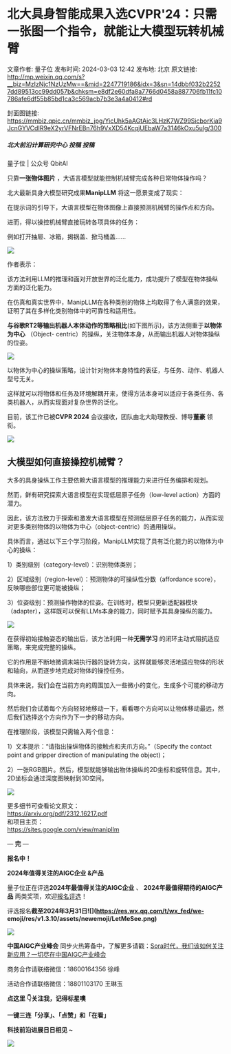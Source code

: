 # 北大具身智能成果入选CVPR'24：只需一张图一个指令，就能让大模型玩转机械臂

文章作者: 量子位
发布时间: 2024-03-03 12:42
发布地: 北京
原文链接: http://mp.weixin.qq.com/s?__biz=MzIzNjc1NzUzMw==&mid=2247719186&idx=3&sn=14dbbf032b22527dd89513cc99dd057b&chksm=e8df2e60dfa8a7766d0458a887706fb11fc10786afe6df55b85bd1ca3c569acb7b3e3a4a0412#rd

封面图链接: https://mmbiz.qpic.cn/mmbiz_jpg/YicUhk5aAGtAic3LHzK7WZ99SicborKia9JcnGYVCdIR9eX2yrVFNrEBn76h9VxXD54KcqjUEbaW7a3146kOxu5ulg/300

##### 北大前沿计算研究中心 投稿 投稿  
量子位 | 公众号 QbitAI

只靠**一张物体图片** ，大语言模型就能控制机械臂完成各种日常物体操作吗？

北大最新具身大模型研究成果**ManipLLM** 将这一愿景变成了现实：

在提示词的引导下，大语言模型在物体图像上直接预测机械臂的操作点和方向。

进而，得以操控机械臂直接玩转各项具体的任务：

例如打开抽屉、冰箱，揭锅盖、掀马桶盖……

![](https://mmbiz.qpic.cn/mmbiz_gif/YicUhk5aAGtAic3LHzK7WZ99SicborKia9JcajFomnoYUzjAfTibib6n2se8fBN8xIzoodIrQUgkLwtlibAsUy1tkXKeQ/640?wx_fmt=gif&from=appmsg)

作者表示：

该方法利用LLM的推理和面对开放世界的泛化能力，成功提升了模型在物体操纵方面的泛化能力。

在仿真和真实世界中，ManipLLM在各种类别的物体上均取得了令人满意的效果，证明了其在多样化类别物体中的可靠性和适用性。

**与谷歌RT2等输出机器人本体动作的策略相比**(如下图所示)，该方法侧重于**以物体为中心** （Object-
centric）的操纵，关注物体本身，从而输出机器人对物体操纵的位姿。

![](https://mmbiz.qpic.cn/mmbiz_gif/YicUhk5aAGtAic3LHzK7WZ99SicborKia9JcWIG0jI7DlscnJW7FF1lTVEyuX0Uz7FGbW7TkYFzUPSJEvUafFXqWCQ/640?wx_fmt=gif&from=appmsg)

以物体为中心的操纵策略，设计针对物体本身特性的表征，与任务、动作、机器人型号无关。

这样就可以将物体和任务及环境解耦开来，使得方法本身可以适应于各类任务、各类机器人，从而实现面对复杂世界的泛化。

目前，该工作已被**CVPR 2024** 会议接收，团队由北大助理教授、博导**董豪** 领衔。

![](https://mmbiz.qpic.cn/mmbiz_png/YicUhk5aAGtAic3LHzK7WZ99SicborKia9JcEFicmVj6qm2uW0bl6fjLBIrsZFH2FuicZxk9uBwNVpEFQPuRLEpdrZZw/640?wx_fmt=png&from=appmsg)

## 大模型如何直接操控机械臂？

大多的具身操纵工作主要依赖大语言模型的推理能力来进行任务编排和规划。

然而，鲜有研究探索大语言模型在实现低层原子任务（low-level action）方面的潜力。

因此，该方法致力于探索和激发大语言模型在预测低层原子任务的能力，从而实现对更多类别物体的以物体为中心（object-centric）的通用操纵。

具体而言，通过以下三个学习阶段，ManipLLM实现了具有泛化能力的以物体为中心的操纵：

1）类别级别（category-level）：识别物体类别；

2）区域级别（region-level）：预测物体的可操纵性分数（affordance score），反映哪些部位更可能被操纵；

3）位姿级别：预测操作物体的位姿。在训练时，模型只更新适配器模块（adapter），这样既可以保有LLMs本身的能力，同时赋予其具身操纵的能力。

![](https://mmbiz.qpic.cn/mmbiz_jpg/YicUhk5aAGtAic3LHzK7WZ99SicborKia9JceaAJZCREwePoibjQvWuKIDomMfBElONjQheQzH9HJvXjE3mRcUoJZbg/640?wx_fmt=jpeg&from=appmsg)

在获得初始接触姿态的输出后，该方法利用一种**无需学习** 的闭环主动式阻抗适应策略，来完成完整的操纵。

它的作用是不断地微调末端执行器的旋转方向，这样就能够灵活地适应物体的形状和轴向，从而逐步地完成对物体的操控任务。

具体来说，我们会在当前方向的周围加入一些微小的变化，生成多个可能的移动方向。

然后我们会试着每个方向轻轻地移动一下，看看哪个方向可以让物体移动最远，然后我们选择这个方向作为下一步的移动方向。

在推理阶段，该模型只需输入两个信息：

1）文本提示：“请指出操纵物体的接触点和夹爪方向。”（Specify the contact point and gripper direction of
manipulating the object)；

2）一张RGB图片。然后，模型就能够输出物体操纵的2D坐标和旋转信息。其中，2D坐标会通过深度图映射到3D空间。

![](https://mmbiz.qpic.cn/mmbiz_png/YicUhk5aAGtAic3LHzK7WZ99SicborKia9JcnlFlWW6iauqLLaKwVxdX4hbL5kjvoicoDaNeTlSQhJAQxazrNnOb3dYA/640?wx_fmt=png&from=appmsg)  

更多细节可查看论文原文：  
https://arxiv.org/pdf/2312.16217.pdf  
和项目主页：  
https://sites.google.com/view/manipllm

— **完** —

**报名中！**

**2024年值得关注的AIGC企业 &产品**

量子位正在评选**2024年最值得关注的AIGC企业** 、 **2024年最值得期待的AIGC产品** 两类奖项，欢迎[报名评选]()！

评选报名**截至2024年3月31日![](https://res.wx.qq.com/t/wx_fed/we-
emoji/res/v1.3.10/assets/newemoji/LetMeSee.png)**

![](https://mmbiz.qpic.cn/mmbiz_png/YicUhk5aAGtC7IzBlicP1jwLsfiaw2A2ibBoWRgd47kXexFUOSSzXn5f9fDcza39rny2BgqyDQkDrSoLCDh3Ag7XwA/640?wx_fmt=png&from=appmsg)

**中国AIGC产业峰会**
同步火热筹备中，了解更多请戳：[Sora时代，我们该如何关注新应用？一切尽在中国AIGC产业峰会](http://mp.weixin.qq.com/s?__biz=MzIzNjc1NzUzMw==&mid=2247718372&idx=3&sn=b89d20b431d783c185143da7c8948372&chksm=e8df2296dfa8ab8021659abb68c594c4ebe5b2907d12777771057499c61143c2cdaa8b3269b3&scene=21#wechat_redirect)

商务合作请联络微信：18600164356 徐峰  

活动合作请联络微信：18801103170 王琳玉

  

**点这里 👇关注我，记得标星噢**

**一键三连「分享」、「点赞」和「在看」**

**科技前沿进展日日相见 ~**

![](https://mmbiz.qpic.cn/mmbiz_svg/g9RQicMD01M0tYoRQT2cMQRmPS5ZDyrrfzeksiay90KaDzlGBH61icqHxmgFKfvfXtVuwTHV740CDLAaXU1LIfZyoJEpYKcRIiaE/640?wx_fmt=svg)

